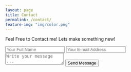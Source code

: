 ```yaml
---
layout: page
title: Contact
permalink: /contact/
feature-img: "img/color.png"
---
```


Feel Free to Contact me! Lets make something new!

<form action="https://getsimpleform.com/messages?form_api_token=13ef59836a3e0a2d6169804c262b6590" method="post">
  <!-- the redirect_to is optional, the form will redirect to the referrer on submission -->
  <input type="hidden" name="redirect_to" value="https://danieldiaz14.github.io/" />
  <input type="text" name="name" placeholder="Your Full Name" />
  <input type="email" name="email" placeholder="Your E-mail Address" />
  <textarea name="message" placeholder="Write your message ..."></textarea>
  <input type="submit" value="Send Message" />
</form>
